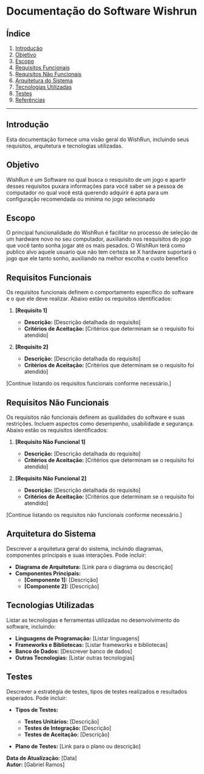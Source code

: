 # Documentação do Software Wishrun

## Índice

1. [Introdução](#introdução)
2. [Objetivo](#objetivo)
3. [Escopo](#escopo)
4. [Requisitos Funcionais](#requisitos-funcionais)
5. [Requisitos Não Funcionais](#requisitos-não-funcionais)
6. [Arquitetura do Sistema](#arquitetura-do-sistema)
7. [Tecnologias Utilizadas](#tecnologias-utilizadas)
8. [Testes](#testes)
9. [Referências](#referências)

---

## Introdução

Esta documentação fornece uma visão geral do WishRun, incluindo seus requisitos, arquitetura e tecnologias utilizadas.

## Objetivo

WishRun é um Software no qual busca o resquisito de um jogo e apartir desses requisitos puxara informações para você saber se a pessoa de computador no qual você está querendo adquirir é apta para um configuração recomendada ou minima no jogo selecionado

## Escopo

O principal funcionalidade do WishRun é facilitar no processo de seleção de um hardware novo no seu computador, auxiliando nos resquisitos do jogo que você tanto sonha jogar até os mais pesados. O WishRun terá como publico alvo aquele usuario que não tem certeza se X hardware suportará o jogo que ele tanto sonho, auxiliando na melhor escolha e custo benefico

## Requisitos Funcionais

Os requisitos funcionais definem o comportamento específico do software e o que ele deve realizar. Abaixo estão os requisitos identificados:

1. **[Requisito 1]**
   - **Descrição:** [Descrição detalhada do requisito]
   - **Critérios de Aceitação:** [Critérios que determinam se o requisito foi atendido]

2. **[Requisito 2]**
   - **Descrição:** [Descrição detalhada do requisito]
   - **Critérios de Aceitação:** [Critérios que determinam se o requisito foi atendido]

[Continue listando os requisitos funcionais conforme necessário.]

## Requisitos Não Funcionais

Os requisitos não funcionais definem as qualidades do software e suas restrições. Incluem aspectos como desempenho, usabilidade e segurança. Abaixo estão os requisitos identificados:

1. **[Requisito Não Funcional 1]**
   - **Descrição:** [Descrição detalhada do requisito]
   - **Critérios de Aceitação:** [Critérios que determinam se o requisito foi atendido]

2. **[Requisito Não Funcional 2]**
   - **Descrição:** [Descrição detalhada do requisito]
   - **Critérios de Aceitação:** [Critérios que determinam se o requisito foi atendido]

[Continue listando os requisitos não funcionais conforme necessário.]

## Arquitetura do Sistema

Descrever a arquitetura geral do sistema, incluindo diagramas, componentes principais e suas interações. Pode incluir:

- **Diagrama de Arquitetura:** [Link para o diagrama ou descrição]
- **Componentes Principais:**
  - **[Componente 1]:** [Descrição]
  - **[Componente 2]:** [Descrição]

## Tecnologias Utilizadas

Listar as tecnologias e ferramentas utilizadas no desenvolvimento do software, incluindo:

- **Linguagens de Programação:** [Listar linguagens]
- **Frameworks e Bibliotecas:** [Listar frameworks e bibliotecas]
- **Banco de Dados:** [Descrever banco de dados]
- **Outras Tecnologias:** [Listar outras tecnologias]

## Testes

Descrever a estratégia de testes, tipos de testes realizados e resultados esperados. Pode incluir:

- **Tipos de Testes:**
  - **Testes Unitários:** [Descrição]
  - **Testes de Integração:** [Descrição]
  - **Testes de Aceitação:** [Descrição]

- **Plano de Testes:** [Link para o plano ou descrição]


**Data de Atualização:** [Data]  
**Autor:** [Gabriel Ramos]
